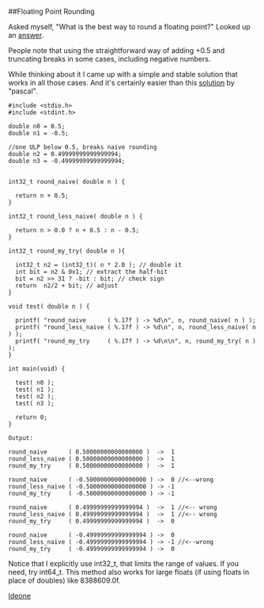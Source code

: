 
##Floating Point Rounding

  Asked myself, "What is the best way to round a floating point?" Looked up an [answer][round].

  People note that using the straightforward way of adding +0.5 and truncating breaks in some cases,
  including negative numbers.

  While thinking about it I came up with a simple and stable solution that works in all those
  cases. And it's certainly easier than this [solution][pascal] by "pascal".


    #include <stdio.h>
    #include <stdint.h>
    
    double n0 = 0.5;
    double n1 = -0.5;
    
    //one ULP below 0.5, breaks naive rounding
    double n2 = 0.49999999999999994;
    double n3 = -0.49999999999999994;
    
    
    int32_t round_naive( double n ) {
    
      return n + 0.5;
    }
    
    int32_t round_less_naive( double n ) {
    
      return n > 0.0 ? n + 0.5 : n - 0.5;
    }
    
    int32_t round_my_try( double n ){
    
      int32_t n2 = (int32_t)( n * 2.0 ); // double it
      int bit = n2 & 0x1; // extract the half-bit
      bit = n2 >> 31 ? -bit : bit; // check sign
      return  n2/2 + bit; // adjust
    }
    
    void test( double n ) {
    
      printf( "round_naive      ( %.17f ) -> %d\n", n, round_naive( n ) );
      printf( "round_less_naive ( %.17f ) -> %d\n", n, round_less_naive( n ) );
      printf( "round_my_try     ( %.17f ) -> %d\n\n", n, round_my_try( n ) );
    }
    
    int main(void) {
    
      test( n0 );
      test( n1 );
      test( n2 );
      test( n3 );
    
      return 0;
    }
    
    Output:
    
    round_naive      ( 0.50000000000000000 )  ->  1
    round_less_naive ( 0.50000000000000000 )  ->  1
    round_my_try     ( 0.50000000000000000 )  ->  1
    
    round_naive      ( -0.50000000000000000 ) ->  0 //<--wrong
    round_less_naive ( -0.50000000000000000 ) -> -1
    round_my_try     ( -0.50000000000000000 ) -> -1
    
    round_naive      ( 0.49999999999999994 )  ->  1 //<-- wrong
    round_less_naive ( 0.49999999999999994 )  ->  1 //<-- wrong
    round_my_try     ( 0.49999999999999994 )  ->  0
    
    round_naive      ( -0.49999999999999994 ) ->  0
    round_less_naive ( -0.49999999999999994 ) -> -1 //<--wrong
    round_my_try     ( -0.49999999999999994 ) ->  0


  Notice that I explicitly use int32\_t, that limits the range of values. If you need, try int64\_t.
  This method also works for large floats (if using floats in place of doubles) like 8388609.0f.

  [Ideone](http://ideone.com/koDJi8)


  [round]: http://stackoverflow.com/questions/485525/round-for-float-in-c
  [pascal]: http://blog.frama-c.com/index.php?post/2013/05/03/nearbyintf2


